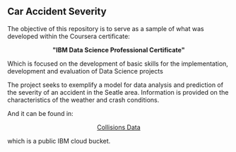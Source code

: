 ## __Car Accident Severity__

The objective of this repository is to serve as a sample of what was developed within the Coursera certificate:


<p align="center">
    <b>"IBM Data Science Professional Certificate"</b>
</p>


Which is focused on the development of basic skills for the implementation, development and evaluation of Data Science projects


The project seeks to exemplify a model for data analysis and prediction of the severity of an accident in the Seatle area. Information is provided on the characteristics of the weather and crash conditions.

And it can be found in:

<p align="center">
    <a href="https://s3.us.cloud-object-storage.appdomain.cloud/cf-courses-data/CognitiveClass/DP0701EN/version-2/Data-Collisions.csv">Collisions Data</a>
</p>


which is a public IBM cloud bucket.
